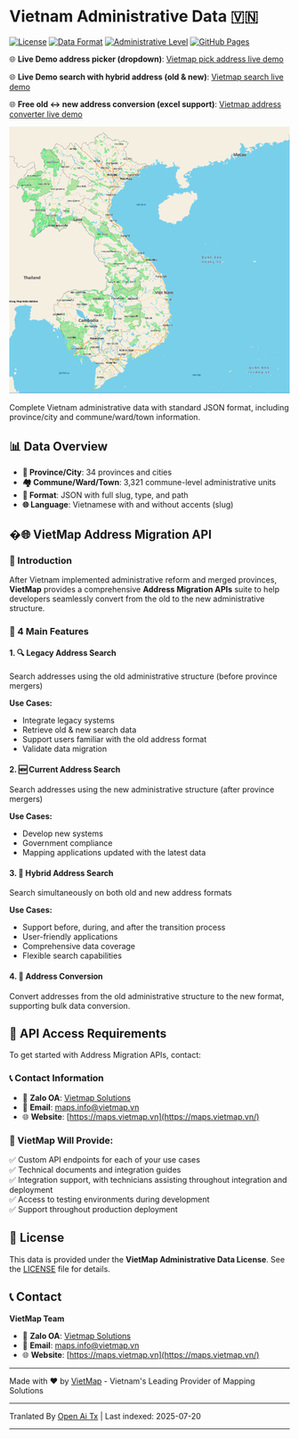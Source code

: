 # Vietnam Administrative Data 🇻🇳

[![License](https://img.shields.io/badge/License-VietMap-blue.svg)](LICENSE)
[![Data Format](https://img.shields.io/badge/Format-JSON-green.svg)](.)
[![Administrative Level](https://img.shields.io/badge/Level-Province%2FWard-orange.svg)](.)
[![GitHub Pages](https://img.shields.io/badge/Demo-GitHub%20Pages-brightgreen.svg)](https://vietmap-company.github.io/vietnam_administrative_address/)

🌐 **Live Demo address picker (dropdown)**: [Vietmap pick address live demo](https://vietmap-company.github.io/vietnam_administrative_address/)

🌐 **Live Demo search with hybrid address (old & new)**: [Vietmap search live demo](https://tools.vietmap.vn/staging/)

🌐 **Free old <-> new address conversion (excel support)**: [Vietmap address converter live demo](https://tools.vietmap.vn/staging/convert-address)

![Preview](https://raw.githubusercontent.com/vietmap-company/vietnam_administrative_address/main/./images/new_boundary.png)



Complete Vietnam administrative data with standard JSON format, including province/city and commune/ward/town information.

## 📊 Data Overview

- **📍 Province/City**: 34 provinces and cities
- **🏘️ Commune/Ward/Town**: 3,321 commune-level administrative units
- **🔄 Format**: JSON with full slug, type, and path
- **🌐 Language**: Vietnamese with and without accents (slug)

## �🌐 VietMap Address Migration API

### 🚀 Introduction

After Vietnam implemented administrative reform and merged provinces, **VietMap** provides a comprehensive **Address Migration APIs** suite to help developers seamlessly convert from the old to the new administrative structure.

### 🎯 4 Main Features

#### 1. 🔍 Legacy Address Search
Search addresses using the old administrative structure (before province mergers)

**Use Cases:**
- Integrate legacy systems
- Retrieve old & new search data
- Support users familiar with the old address format
- Validate data migration

#### 2. 🆕 Current Address Search  
Search addresses using the new administrative structure (after province mergers)

**Use Cases:**
- Develop new systems
- Government compliance
- Mapping applications updated with the latest data

#### 3. 🔄 Hybrid Address Search
Search simultaneously on both old and new address formats

**Use Cases:**
- Support before, during, and after the transition process
- User-friendly applications
- Comprehensive data coverage
- Flexible search capabilities

#### 4. 🔀 Address Conversion
Convert addresses from the old administrative structure to the new format, supporting bulk data conversion.


## 🔑 API Access Requirements

To get started with Address Migration APIs, contact:

### 📞 Contact Information

- 💬 **Zalo OA**: [Vietmap Solutions](https://zalo.me/vietmapmapsapi)
- 📧 **Email**: [maps.info@vietmap.vn](https://raw.githubusercontent.com/vietmap-company/vietnam_administrative_address/main/mailto:maps.info@vietmap.vn)  
- 🌐 **Website**: [https://maps.vietmap.vn](https://maps.vietmap.vn/)

### 🎁 VietMap Will Provide:

✅ Custom API endpoints for each of your use cases  
✅ Technical documents and integration guides  
✅ Integration support, with technicians assisting throughout integration and deployment  
✅ Access to testing environments during development</br>
✅ Support throughout production deployment

## 📄 License

This data is provided under the **VietMap Administrative Data License**. See the [LICENSE](LICENSE) file for details.

## 📞 Contact

**VietMap Team**
- 💬 **Zalo OA**: [Vietmap Solutions](https://zalo.me/vietmapmapsapi)
- 📧 **Email**: [maps.info@vietmap.vn](https://raw.githubusercontent.com/vietmap-company/vietnam_administrative_address/main/mailto:maps.info@vietmap.vn)
- 🌐 **Website**: [https://maps.vietmap.vn](https://maps.vietmap.vn/)

---

Made with ❤️ by [VietMap](https://www.vietmap.vn/) - Vietnam's Leading Provider of Mapping Solutions



---


Tranlated By [Open Ai Tx](https://github.com/OpenAiTx/OpenAiTx) | Last indexed: 2025-07-20


---